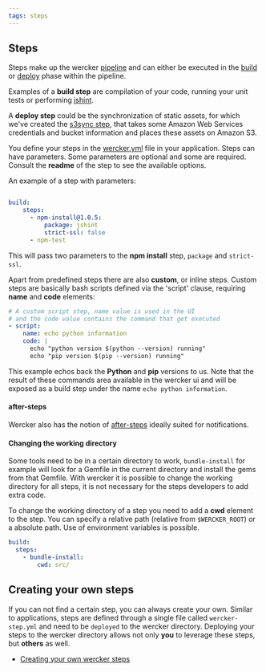 ```yaml
---
tags: steps
---
```


## Steps

Steps make up the wercker
[pipeline](/learn/pipelines/introduction.html) and can either be
executed in the [build](/learn/build/introduction.html) or
[deploy](/learn/deploy/introduction.html) phase within the pipeline.

Examples of a **build step** are compilation of your code, running your
unit tests or performing
[jshint](https://github.com/wercker/step-jshint/).

A **deploy step** could be the synchronization of static assets, for
which we've created the [s3sync step](https://github.com/wercker/step-s3sync/),
that takes some Amazon Web Services credentials and bucket information and
places these assets on Amazon S3.

You define your steps in the [wercker.yml](/docs/wercker-yml/creating-a-yml.html) file
in your application. Steps can have parameters. Some parameters are
optional and some are required. Consult the **readme** of the step to see the
available options.

An example of a step with parameters:

```yaml

build:
    steps:
      - npm-install@1.0.5:
          package: jshint
          strict-ssl: false
      - npm-test

```

This will pass two parameters to the **npm install** step, `package` and `strict-ssl`.

Apart from predefined steps there are also **custom**, or inline
steps. Custom steps are basically bash scripts defined via the 'script' clause,
requiring **name** and **code** elements:

```yaml
# A custom script step, name value is used in the UI
# and the code value contains the command that get executed
- script:
    name: echo python information
    code: |
      echo "python version $(python --version) running"
      echo "pip version $(pip --version) running"
```

This example echos back the **Python** and **pip** versions to us. Note
that the result of these commands area available in the wercker ui and
will be exposed as a build step under the name `echo python
information`.

#### after-steps

Wercker also has the notion of [after-steps](/docs/steps/after-steps.html) ideally suited for notifications.

#### Changing the working directory

Some tools need to be in a certain directory to work, `bundle-install` for example will look for a Gemfile in the current directory and install the gems from that Gemfile. With wercker it is possible to change the working directory for all steps, it is not necessary for the steps developers to add extra code.

To change the working directory of a step you need to add a **cwd** element to the step. You can specify a relative path (relative from `$WERCKER_ROOT`) or a absolute path. Use of environment variables is possible.

```yaml
build:
  steps:
    - bundle-install:
        cwd: src/
```

## Creating your own steps

If you can not find a certain step, you can always create your own.
Similar to applications, steps are defined through a single file called
`wercker-step.yml` and need to be `deployed` to the wercker directory.
Deploying your steps to the wercker directory allows not only **you** to
leverage these steps, but **others** as well.

* [Creating your own wercker steps](/docs/steps/creating-steps.html)

